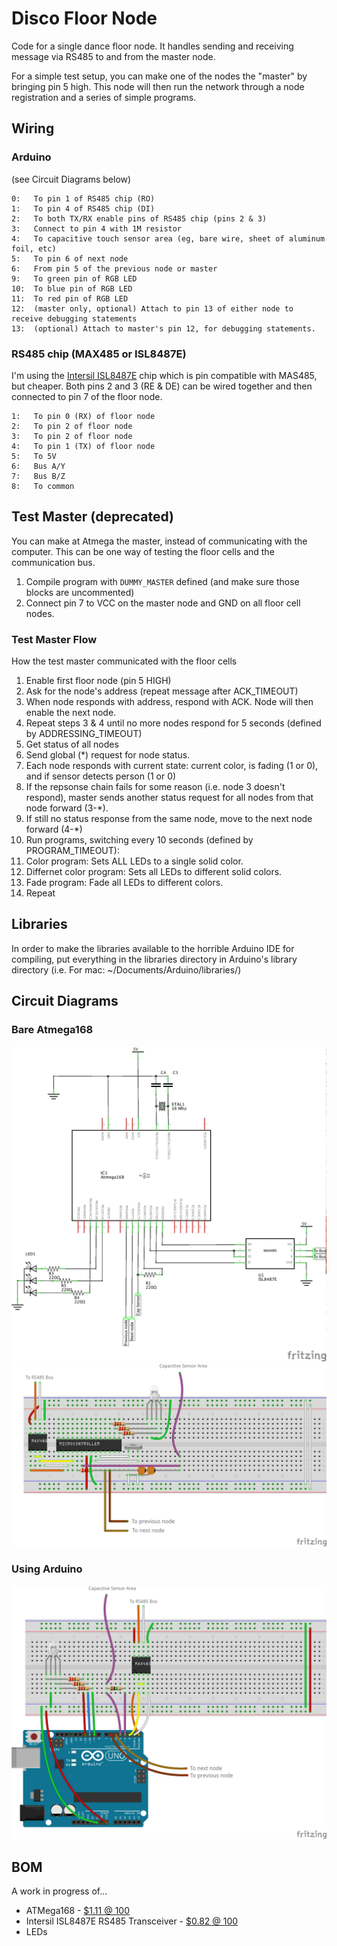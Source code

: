 Disco Floor Node
================

Code for a single dance floor node. It handles sending and
receiving message via RS485 to and from the master node.

For a simple test setup, you can make one of the nodes the "master"
by bringing pin 5 high. This node will then run the network through
a node registration and a series of simple programs.

## Wiring

### Arduino

(see Circuit Diagrams below)

```
0:   To pin 1 of RS485 chip (RO)
1:   To pin 4 of RS485 chip (DI)
2:   To both TX/RX enable pins of RS485 chip (pins 2 & 3)
3:   Connect to pin 4 with 1M resistor
4:   To capacitive touch sensor area (eg, bare wire, sheet of aluminum foil, etc)
5:   To pin 6 of next node
6:   From pin 5 of the previous node or master
9:   To green pin of RGB LED
10:  To blue pin of RGB LED
11:  To red pin of RGB LED
12:  (master only, optional) Attach to pin 13 of either node to receive debugging statements
13:  (optional) Attach to master's pin 12, for debugging statements.
```

### RS485 chip (MAX485 or ISL8487E)

I'm using the [Intersil ISL8487E](http://www.digikey.com/product-detail/en/ISL8487EIBZ/ISL8487EIBZ-ND/1034816) chip
which is pin compatible with MAS485, but cheaper. Both pins 2 and 3 (RE & DE) can be wired together and then connected
to pin 7 of the floor node.

```
1:   To pin 0 (RX) of floor node
2:   To pin 2 of floor node
3:   To pin 2 of floor node
4:   To pin 1 (TX) of floor node
5:   To 5V
6:   Bus A/Y
7:   Bus B/Z
8:   To common
```

## Test Master (deprecated)

You can make at Atmega the master, instead of communicating with the computer. This can be one way of testing the floor cells and the communication bus.

1. Compile program with `DUMMY_MASTER` defined (and make sure those blocks are uncommented)
2. Connect pin 7 to VCC on the master node and GND on all floor cell nodes.

### Test Master Flow

How the test master communicated with the floor cells

1. Enable first floor node (pin 5 HIGH)
2. Ask for the node's address (repeat message after ACK_TIMEOUT)
3. When node responds with address, respond with ACK. Node will then enable the next node.
4. Repeat steps 3 & 4 until no more nodes respond for 5 seconds (defined by ADDRESSING_TIMEOUT)
5. Get status of all nodes
  1. Send global (*) request for node status.
  2. Each node responds with current state: current color, is fading (1 or 0), and if sensor detects person (1 or 0)
  3. If the repsonse chain fails for some reason (i.e. node 3 doesn't respond), master sends another status
     request for all nodes from that node forward (3-*).
  4. If still no status response from the same node, move to the next node forward (4-*)
6. Run programs, switching every 10 seconds (defined by PROGRAM_TIMEOUT):
  1. Color program: Sets ALL LEDs to a single solid color.
  2. Differnet color program: Sets all LEDs to different solid colors.
  3. Fade program: Fade all LEDs to different colors.
  4. Repeat

## Libraries

In order to make the libraries available to the horrible Arduino IDE for compiling, put everything in the libraries directory
in Arduino's library directory (i.e. For mac: ~/Documents/Arduino/libraries/)

## Circuit Diagrams

### Bare Atmega168
![Schematic](/Arduino/DiscoFloorNode/circuit/DiscoFloor_schem.png)
![BreadBoard](/Arduino/DiscoFloorNode/circuit/DiscoFloor_breadboard.png)

### Using Arduino
![Arduino](/Arduino/DiscoFloorNode/circuit/DiscoFloor_Arduino_breadboard.png)

## BOM

A work in progress of...

 * ATMega168 - [$1.11 @ 100](http://www.mouser.com/ProductDetail/Atmel/ATMEGA168PB-AU/?qs=sGAEpiMZZMu9ReDVvI6ax8DxQ%252bQivSYSPREPHokDdWBsFWHIf38bWQ%3d%3d)
 * Intersil ISL8487E RS485 Transceiver - [$0.82 @ 100](http://www.digikey.com/product-detail/en/ISL8487EIBZ/ISL8487EIBZ-ND/1034816)
 * LEDs
